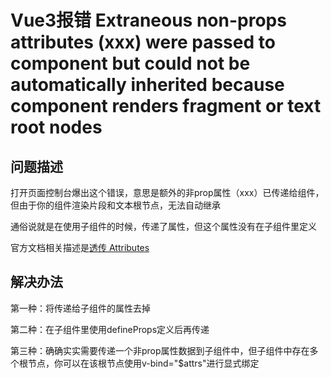 # Vue3报错 Extraneous non-props attributes (xxx) were passed to component but could not be automatically inherited because component renders fragment or text root nodes

## 问题描述

打开页面控制台爆出这个错误，意思是额外的非prop属性（xxx）已传递给组件，但由于你的组件渲染片段和文本根节点，无法自动继承

通俗说就是在使用子组件的时候，传递了属性，但这个属性没有在子组件里定义

官方文档相关描述是[透传 Attributes](https://cn.vuejs.org/guide/components/attrs.html)

## 解决办法

第一种：将传递给子组件的属性去掉

第二种：在子组件里使用defineProps定义后再传递

第三种：确确实实需要传递一个非prop属性数据到子组件中，但子组件中存在多个根节点，你可以在该根节点使用v-bind="$attrs"进行显式绑定

